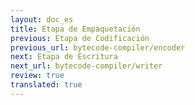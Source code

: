 ```yaml
---
layout: doc_es
title: Etapa de Empaquetación
previous: Etapa de Codificación
previous_url: bytecode-compiler/encoder
next: Etapa de Escritura
next_url: bytecode-compiler/writer
review: true
translated: true
---
```

